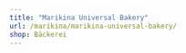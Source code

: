 ```yaml
---
title: "Marikina Universal Bakery"
url: /marikina/marikina-universal-bakery/
shop: Bäckerei
---
```

